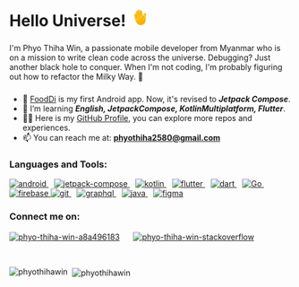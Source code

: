   
<h1 align="left">Hello Universe! <img src="./images/hand_wave.gif" height="30" /></h1>  

###

<p align="left">I'm Phyo Thiha Win, a passionate mobile developer from Myanmar who is on a mission to write clean code across the universe. Debugging? Just another black hole to conquer. When I'm not coding, I'm probably figuring out how to refactor the Milky Way. 🌠 </p>

###

<!---
<p align="left"> <img src="https://komarev.com/ghpvc/?username=phyothihawin&label=Profile%20views&color=0e75b6&style=flat" alt="phyothihawin" /> </p> 
---> 
  
- 🔭 [FoodDi](https://play.google.com/store/apps/details?id=com.pthw.food) is my first Android app. Now, it's revised to ***Jetpack Compose***.
- 🌱 I’m learning ***English, JetpackCompose, KotlinMultiplatform, Flutter***.    
- 👨‍💻 Here is my [GitHub Profile](https://phyothihawin.github.io/), you can explore more repos and experiences.
- 📫 You can reach me at: **phyothiha2580@gmail.com** 
 
###
 
<h3 align="left">Languages and Tools:</h3>  
<p align="left"> 
<a href="https://developer.android.com" target="_blank" rel="noreferrer"> <img src="https://skillicons.dev/icons?i=androidstudio" alt="android" height="40"/> </a>
<img width="6" />
<a href="https://developer.android.com/compose" target="_blank" rel="noreferrer"> <img src="https://developer.android.com/static/events/dev-challenge/images/dev-challenge_jetpack-compose-asset.svg" alt="jetpack-compose" height="40"/> </a> 
<img width="6" />
<a href="https://kotlinlang.org" target="_blank" rel="noreferrer"> <img src="https://skillicons.dev/icons?i=kotlin" alt="kotlin" height="40"/> </a>
<img width="6" />
<a href="https://flutter.dev" target="_blank" rel="noreferrer"> <img src="https://skillicons.dev/icons?i=flutter" alt="flutter" height="40"/> </a> 
<img width="6" />
<a href="https://dart.dev" target="_blank" rel="noreferrer"> <img src="https://skillicons.dev/icons?i=dart" alt="dart" height="40"/> </a> 
<img width="6" />
<a href="https://go.dev/" target="_blank" rel="noreferrer"> <img src="https://skillicons.dev/icons?i=go" alt="Go" height="40"/> </a>
<img width="6" />
<a href="https://firebase.google.com/" target="_blank" rel="noreferrer"> <img src="https://skillicons.dev/icons?i=firebase" alt="firebase" height="40"/> </a> 
<a href="https://git-scm.com/" target="_blank" rel="noreferrer"> <img src="https://skillicons.dev/icons?i=git" alt="git" width="40" height="40"/> </a> 
<img width="6" />
<a href="https://graphql.org" target="_blank" rel="noreferrer"> <img src="https://skillicons.dev/icons?i=graphql" alt="graphql" height="40"/> </a> 
<img width="6" />
<a href="https://www.java.com" target="_blank" rel="noreferrer"> <img src="https://skillicons.dev/icons?i=java" alt="java" height="40"/> </a> 
<img width="6" />
<a href="https://www.figma.com/" target="_blank" rel="noreferrer"> <img src="https://skillicons.dev/icons?i=figma" alt="figma" height="40"/> </a> 
</p>  

###

<h3 align="left">Connect me on:</h3>  
<p align="left">  
<a href="https://linkedin.com/in/phyo-thiha-win-a8a496183" target="blank"><img align="center" src="https://freelogopng.com/images/all_img/1656958733linkedin-logo-png.png" alt="phyo-thiha-win-a8a496183" height="30" /></a> 
<img width="16">
<a href="https://stackoverflow.com/users/19853487/phyo-thiha-win" target="blank"><img align="center" src="https://stackoverflow.design/assets/img/logos/so/logo-stackoverflow.png" alt="phyo-thiha-win-stackoverflow" height="30" /></a>  
</p> 

<br>

<p><img align="left" src="https://github-readme-stats.vercel.app/api/top-langs?username=phyothihawin&show_icons=true&layout=compact&locale=en&langs_count=5&theme=dark&hide_border=true&order=2" height="160" alt="phyothihawin" /></p>  
  
<p>&nbsp; <img align="center" src="https://github-readme-stats.vercel.app/api?username=phyothihawin&show_icons=true&locale=en&theme=dark" height="160"  alt="phyothihawin" /></p>  

<!---  
<p><img align="center" src="https://github-readme-streak-stats.herokuapp.com/?user=phyothihawin&" alt="phyothihawin" /></p>  
--->
  
  
<!---  
PhyoThihaWin/PhyoThihaWin is a ✨ special ✨ repository because its `README.md` (this file) appears on your GitHub profile.  
You can click the Preview link to take a look at your changes.  
--->
